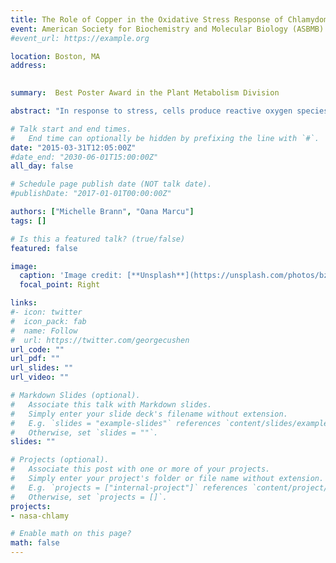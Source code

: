 ```yaml
---
title: The Role of Copper in the Oxidative Stress Response of Chlamydomonas reinhardtii to heat shock
event: American Society for Biochemistry and Molecular Biology (ASBMB) National Meeting
#event_url: https://example.org

location: Boston, MA
address:
 

summary:  Best Poster Award in the Plant Metabolism Division

abstract: "In response to stress, cells produce reactive oxygen species (ROS) such as superoxide O<sup>2</sup><sub>‐</sub>, peroxide H<sub>2</sub>O<sub>2</sub> and hydroxyl radical HO<sup>‐</sup> which cause molecular damage in the form of DNA breaks, lipid peroxidation and protein carbonylation. ROS are also important in cell signaling and to induce differential gene expression, metabolic changes and thus adaptation to different environmental conditions. The hypothesis of this project is that the ROS response is a common denominator of different environmental challenges, including radiation and microgravity, during spaceflight. Algae, such as the unicellular green alga <em>Chlamydomonas reinhardtii</em>, grown in spaceflight are exposed to stress. The goal of this work was to characterize the response of <em>C. reinhardtii</em> to stress by examining biochemical and gene expression changes using heat shock. The heat shocked (42°C) <em>C. reinhardtii</em> exhibited a selective regulation of ion transporters, and an increase in ROS in cells and supernatant. Such results provide new insights about the intracellular response to stress and its possible mediation during spaceflight."

# Talk start and end times.
#   End time can optionally be hidden by prefixing the line with `#`.
date: "2015-03-31T12:05:00Z"
#date_end: "2030-06-01T15:00:00Z"
all_day: false

# Schedule page publish date (NOT talk date).
#publishDate: "2017-01-01T00:00:00Z"

authors: ["Michelle Brann", "Oana Marcu"]
tags: []

# Is this a featured talk? (true/false)
featured: false

image:
  caption: 'Image credit: [**Unsplash**](https://unsplash.com/photos/bzdhc5b3Bxs)'
  focal_point: Right

links:
#- icon: twitter
#  icon_pack: fab
#  name: Follow
#  url: https://twitter.com/georgecushen
url_code: ""
url_pdf: ""
url_slides: ""
url_video: ""

# Markdown Slides (optional).
#   Associate this talk with Markdown slides.
#   Simply enter your slide deck's filename without extension.
#   E.g. `slides = "example-slides"` references `content/slides/example-slides.md`.
#   Otherwise, set `slides = ""`.
slides: ""

# Projects (optional).
#   Associate this post with one or more of your projects.
#   Simply enter your project's folder or file name without extension.
#   E.g. `projects = ["internal-project"]` references `content/project/deep-learning/index.md`.
#   Otherwise, set `projects = []`.
projects:
- nasa-chlamy

# Enable math on this page?
math: false
---
```



